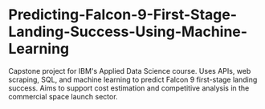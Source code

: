 # Predicting-Falcon-9-First-Stage-Landing-Success-Using-Machine-Learning
Capstone project for IBM's Applied Data Science course. Uses APIs, web scraping, SQL, and machine learning to predict Falcon 9 first-stage landing success. Aims to support cost estimation and competitive analysis in the commercial space launch sector.
